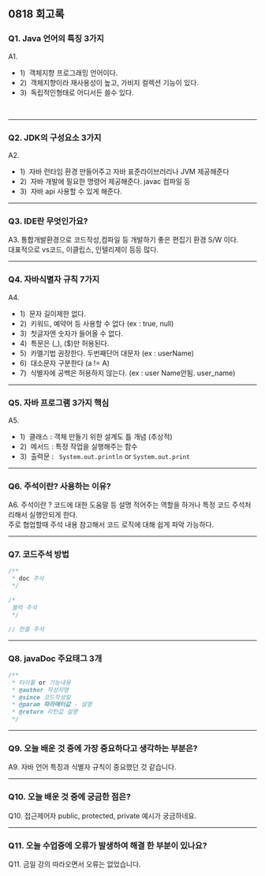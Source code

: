 ## 0818 회고록

### Q1. Java 언어의 특징 3가지
A1. 
* 1)&nbsp; 객체지향 프로그래밍 언어이다.
* 2)&nbsp; 객체지향이라 재사용성이 높고, 가비지 컬렉션 기능이 있다.
* 3)&nbsp; 독립적인형태로 어디서든 쓸수 있다.
<br>

---

### Q2. JDK의 구성요소 3가지
A2.
* 1)&nbsp; 자바 런타임 환경 만들어주고 자바 표준라이브러리나 JVM 제공해준다
* 2)&nbsp; 자바 개발에 필요한 명령어 제공해준다. javac 컴파일 등
* 3)&nbsp; 자바 api 사용할 수 있게 해준다.

---

### Q3. IDE란 무엇인가요?
A3. 통합개발환경으로 코드작성,컴파일 등 개발하기 좋은 편집기 환경 S/W 이다.<br>
대표적으로 vs코드, 이클립스, 인텔리제이 등등 많다.

---

### Q4. 자바식별자 규칙 7가지
A4.
* 1)&nbsp; 문자 길이제한 없다.
* 2)&nbsp; 키워드, 예약어 등 사용할 수 없다 (ex : true, null)
* 3)&nbsp; 첫글자엔 숫자가 들어올 수 없다.
* 4)&nbsp; 특문은 (_), ($)만 허용된다.
* 5)&nbsp; 카멜기법 권장한다. 두번째단어 대문자 (ex : userName)
* 6)&nbsp; 대소문자 구분한다 (a != A)
* 7)&nbsp; 식별자에 공백은 허용하지 않는다. (ex : user Name안됨. user_name)

---

### Q5. 자바 프로그램 3가지 핵심
A5.
* 1)&nbsp; 클래스 : 객체 만들기 위한 설계도 틀 개념 (추상적)
* 2)&nbsp; 메서드 : 특정 작업을 실행해주는 함수
* 3)&nbsp; 출력문 : ` System.out.println` or `System.out.print`

---

### Q6. 주석이란? 사용하는 이유?
A6. 
주석이란 ? 코드에 대한 도움말 등 설명 적어주는 역할을 하거나 특정 코드 주석처리해서 실행안되게 한다.<br>
주로 협업할때 주석 내용 참고해서 코드 로직에 대해 쉽게 파악 가능하다.

---

### Q7. 코드주석 방법
```java
/**
 * doc 주석
 */

/* 
 블럭 주석
 */

// 한줄 주석
```
---

### Q8. javaDoc 주요태그 3개
```java
/**
 * 타이틀 or 기능내용
 * @author 작성자명
 * @since 코드작성일
 * @param 파라매터값 - 설명
 * @return 리턴값 설명
 */
```
---

### Q9. 오늘 배운 것 중에 가장 중요하다고 생각하는 부분은?
A9. 자바 언어 특징과 식별자 규칙이 중요했던 것 같습니다.

---

### Q10. 오늘 배운 것 중에 궁금한 점은?
Q10. 접근제어자 public, protected, private 예시가 궁금하네요.

---

### Q11. 오늘 수업중에 오류가 발생하여 해결 한 부분이 있나요?
Q11. 금일 강의 따라오면서 오류는 없었습니다.

